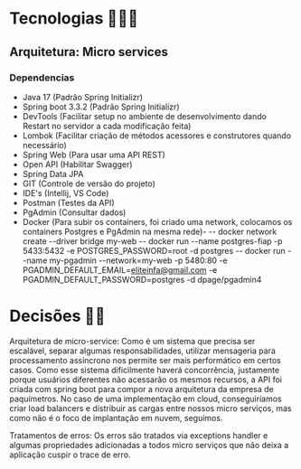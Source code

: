 # Tecnologias 👨🏻‍💻

## Arquitetura: Micro services
### Dependencias
- Java 17 (Padrão Spring Initializr)
- Spring boot 3.3.2 (Padrão Spring Initializr)
- DevTools (Facilitar setup no ambiente de desenvolvimento dando Restart no servidor a cada modificação feita)
- Lombok (Facilitar criação de métodos acessores e construtores quando necessário)
- Spring Web (Para usar uma API REST)
- Open API (Habilitar Swagger)
- Spring Data JPA
- GIT (Controle de versão do projeto)
- IDE's (Intellij, VS Code)
- Postman (Testes da API)
- PgAdmin (Consultar dados)
- Docker (Para subir os containers, foi criado uma network, colocamos os containers Postgres e PgAdmin na mesma rede)- 
  -- docker network create --driver bridge my-web
  -- docker run --name postgres-fiap -p 5433:5432 -e POSTGRES_PASSWORD=root -d postgres
  -- docker run --name my-pgadmin --network=my-web -p 5480:80 -e PGADMIN_DEFAULT_EMAIL=eliteinfa@gmail.com -e PGADMIN_DEFAULT_PASSWORD=postgres -d dpage/pgadmin4


# Decisões ✍🏻

Arquitetura de micro-service: Como é um sistema que precisa ser escalável, separar algumas responsabilidades, utilizar mensageria para processamento assíncrono nos permite ser mais performático em certos casos. Como esse sistema dificilmente haverá concorrência, justamente porque usuários diferentes não acessarão os mesmos recursos, a API foi criada com spring boot para compor a nova arquitetura da empresa de paquímetros. No caso de uma implementação em cloud, conseguiríamos criar load balancers e distribuir as cargas entre nossos micro serviços, mas como não é o foco de implantação em nuvem, seguimos.

Tratamentos de erros: Os erros são tratados via exceptions handler e algumas propriedades adicionadas a todos micro serviços que não deixa a aplicação cuspir o trace de erro.